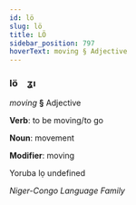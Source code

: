 ```yaml
---
id: lö
slug: lö
title: LÖ
sidebar_position: 797
hoverText: moving § Adjective
---
```


### lö&emsp;<span kind="abugida">ʓı</span>

*moving* **§** Adjective

**Verb**: to be moving/to go

**Noun**: movement

**Modifier**: moving

Yoruba lọ undefined

*Niger-Congo Language Family*